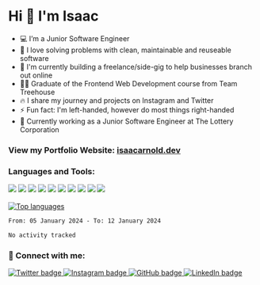 <!--
**IsaacArnold/IsaacArnold** is a ✨ _special_ ✨ repository because its `README.md` (this file) appears on your GitHub profile.

Here are some ideas to get you started:

- 🔭 I’m currently working on ...
- 🌱 I’m currently learning ...
- 👯 I’m looking to collaborate on ...
- 🤔 I’m looking for help with ...
- 💬 Ask me about ...
- 📫 How to reach me: ...
- 😄 Pronouns: ...
- ⚡ Fun fact: ...
-->
<div align="left">
<h1>Hi 👋 I'm Isaac</h1>
  <ul align="left" >
    <li align="left">💻  I’m a Junior Software Engineer</li>
    <li align="left">🧱  I love solving problems with clean, maintainable and reuseable software</li>
    <li align="left">🌱  I'm currently building a freelance/side-gig to help businesses branch out online</li>
    <li align="left">👨‍🎓  Graduate of the Frontend Web Development course from Team Treehouse</li>
    <li align="left">🔥  I share my journey and projects on Instagram and Twitter</li>
    <li align="left">⚡  Fun fact: I'm left-handed, however do most things right-handed</li>
    <li align="left">💼  Currently working as a Junior Software Engineer at The Lottery Corporation</li>
  </ul>
    
###  View my Portfolio Website: [isaacarnold.dev](https://isaacarnold.dev/)

### Languages and Tools:

![](https://img.shields.io/badge/HTML5-E34F26?style=for-the-badge&logo=html5&logoColor=white)
![](https://img.shields.io/badge/CSS3-1572B6?style=for-the-badge&logo=css3&logoColor=white)
![](https://img.shields.io/badge/SCSS-CC6699?style=for-the-badge&logo=sass&logoColor=white)
![](https://img.shields.io/badge/StyledComponents-DB7093?style=for-the-badge&logo=styledcomponents&logoColor=white)
![](https://img.shields.io/badge/JavaScript-323330?style=for-the-badge&logo=javascript&logoColor=F7DF1E)
![](https://img.shields.io/badge/React-20232A?style=for-the-badge&logo=react&logoColor=61DAFB)
![](https://img.shields.io/badge/Gatsby-663399?style=for-the-badge&logo=gatsby&logoColor=white)
![](https://img.shields.io/badge/TypeScript-3178C6?style=for-the-badge&logo=TypeScript&logoColor=white)
![](https://img.shields.io/badge/Redux-764ABC?style=for-the-badge&logo=Redux&logoColor=white)
![](https://img.shields.io/badge/Hyper-000000?style=for-the-badge&logo=hyper&logoColor=white)
<br/>
<br/>
<a href="https://github.com/IsaacArnold">
<img align="center" src="https://github-readme-stats.vercel.app/api/top-langs/?username=IsaacArnold&layout=compact&theme=react" alt="Top languages" />
</a>
  
<!--START_SECTION:waka-->

```txt
From: 05 January 2024 - To: 12 January 2024

No activity tracked
```

<!--END_SECTION:waka-->

### 🔗 Connect with me:

<a href="https://twitter.com/isaac_codes">
  <img src="https://img.shields.io/badge/Twitter-1DA1F2?style=for-the-badge&logo=twitter&logoColor=white" alt="Twitter badge">
</a>

<a href="https://www.instagram.com/isaac.codes/">
  <img src="https://img.shields.io/badge/Instagram-E4405F?style=for-the-badge&logo=instagram&logoColor=white" alt="Instagram badge">
</a>

<a href="https://github.com/IsaacArnold">
  <img src="https://img.shields.io/badge/GitHub-100000?style=for-the-badge&logo=github&logoColor=white" alt="GitHub badge">
</a>

<a href="https://www.linkedin.com/in/isaac-arnold-64b54279/">
  <img src="https://img.shields.io/badge/LinkedIn-0077B5?style=for-the-badge&logo=linkedin&logoColor=white" alt="LinkedIn badge">
</a>

</div>

